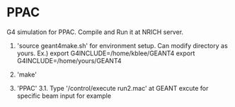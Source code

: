 PPAC
=====

G4 simulation for PPAC.
Compile and Run it at NRICH server.

1. 'source geant4make.sh' for environment setup.
Can modify directory as yours.
Ex.) 
export G4INCLUDE=/home/kblee/GEANT4 export G4INCLUDE=/home/yours/GEANT4

2. 'make'

3. 'PPAC'
  3.1. Type '/control/execute run2.mac' at GEANT excute for specific beam input for example 
